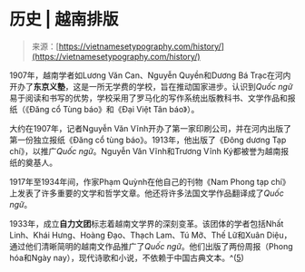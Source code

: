 <!--yml

category: 未分类

date: 2024-05-27 14:34:25

-->

# 历史 | 越南排版

> 来源：[https://vietnamesetypography.com/history/](https://vietnamesetypography.com/history/)

1907年，越南学者如Lương Văn Can、Nguyễn Quyền和Dương Bá Trạc在河内开办了**东京义塾**，这是一所无学费的学校，旨在推动国家进步。认识到*Quốc ngữ*易于阅读和书写的优势，学校采用了罗马化的写作系统出版教科书、文学作品和报纸（《Đăng cổ Tùng báo》和《Đại Việt Tân báo》）。

大约在1907年，记者Nguyễn Văn Vĩnh开办了第一家印刷公司，并在河内出版了第一份独立报纸《Đăng cổ tùng báo》。1913年，他出版了《Đông dương Tạp chí》，以推广*Quốc ngữ*。Nguyễn Văn Vĩnh和Trương Vĩnh Ký都被誉为越南报纸的奠基人。

1917年至1934年间，作家Phạm Quỳnh在他自己的刊物《Nam Phong tạp chí》上发表了许多重要的文学和哲学文章。他还将许多法国文学作品翻译成了*Quốc ngữ*。

1933年，成立**自力文团**标志着越南文学界的深刻变革。该团体的学者包括Nhất Linh、Khái Hưng、Hoàng Đạo、Thạch Lam、Tú Mỡ、Thế Lữ和Xuân Diệu，通过他们清晰简明的越南文作品推广了*Quốc ngữ*。他们出版了两份周报（Phong hóa和Ngày nay），现代诗歌和小说，不依赖于中国古典文本。^([5](#history5))
